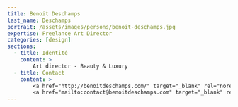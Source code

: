 ```yaml
---
title: Benoit Deschamps
last_name: Deschamps
portrait: /assets/images/persons/benoit-deschamps.jpg
expertise: Freelance Art Director
categories: [design]
sections:
  - title: Identité
    content: >
        Art director - Beauty & Luxury
  - title: Contact
    content: >
        <a href="http://benoitdeschamps.com/" target="_blank" rel="noreferrer">Site</a> –
        <a href="mailto:contact@benoitdeschamps.com" target="_blank" rel="noreferrer">Mail</a>
---
```

